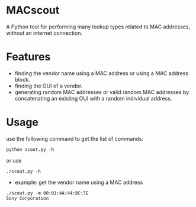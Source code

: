 # MACscout
A Python tool for performing many lookup types related to MAC addresses, without an internet connection.
# Features
- finding the vendor name using a MAC address or using a MAC address block.
- finding the OUI of a vendor.
- generating random MAC addresses or valid random MAC addresses by concatenating an existing OUI with a random individual address.
# Usage
use the following command to get the list of commands:
```
python scout.py -h
```

or use

```
./scout.py -h
```

- example: get the vendor name using a MAC address

```
./scout.py -m 00:01:4A:44:8C:7E
Sony Corporation
```

  

